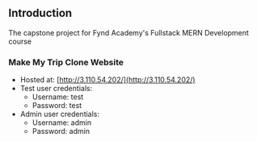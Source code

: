 ## Introduction
The capstone project for Fynd Academy's Fullstack MERN Development course 

### Make My Trip Clone Website
- Hosted at: [http://3.110.54.202/](http://3.110.54.202/)
- Test user credentials:
    - Username: test
    - Password: test
- Admin user credentials:
    - Username: admin
    - Password: admin
